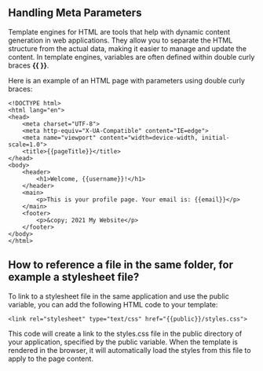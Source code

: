 ## Handling Meta Parameters

Template engines for HTML are tools that help with dynamic content generation in web applications. They allow you to separate the HTML structure from the actual data, making it easier to manage and update the content. In template engines, variables are often defined within double curly braces **{{ }}**.

Here is an example of an HTML page with parameters using double curly braces:

```
<!DOCTYPE html>
<html lang="en">
<head>
    <meta charset="UTF-8">
    <meta http-equiv="X-UA-Compatible" content="IE=edge">
    <meta name="viewport" content="width=device-width, initial-scale=1.0">
    <title>{{pageTitle}}</title>
</head>
<body>
    <header>
        <h1>Welcome, {{username}}!</h1>
    </header>
    <main>
        <p>This is your profile page. Your email is: {{email}}</p>
    </main>
    <footer>
        <p>&copy; 2021 My Website</p>
    </footer>
</body>
</html>
```

## How to reference a file in the same folder, for example a stylesheet file?
To link to a stylesheet file in the same application and use the public variable, you can add the following HTML code to your template:

```
<link rel="stylesheet" type="text/css" href="{{public}}/styles.css">
```

This code will create a link to the styles.css file in the public directory of your application, specified by the public variable. When the template is rendered in the browser, it will automatically load the styles from this file to apply to the page content.